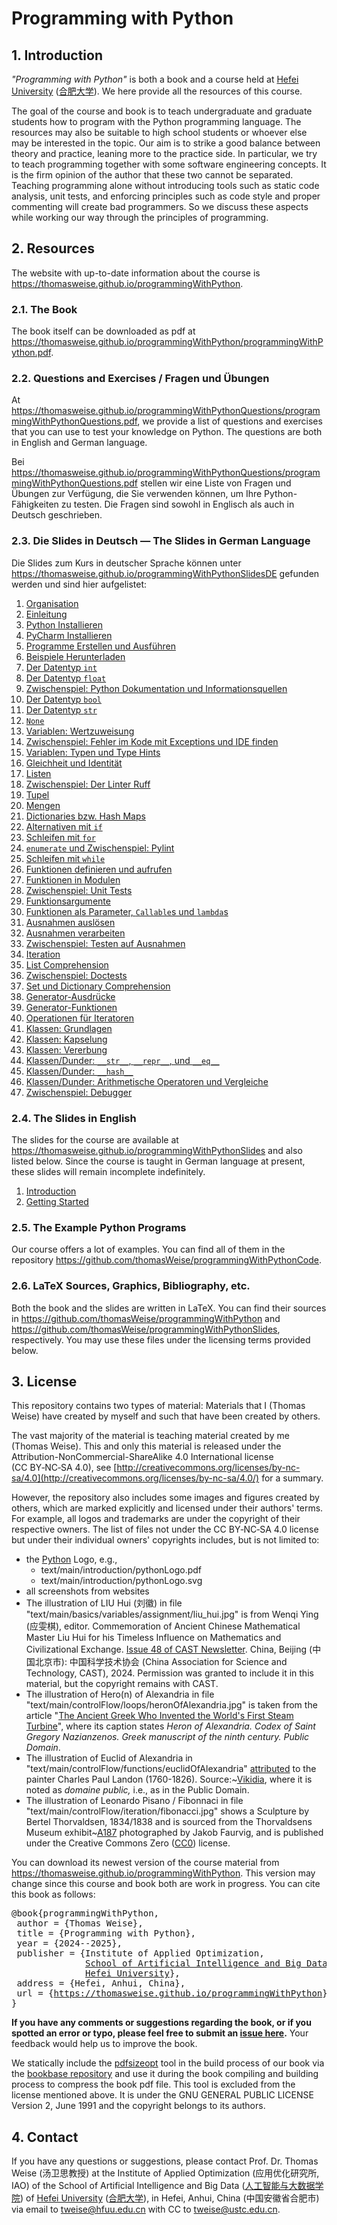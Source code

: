 # Programming with Python

## 1. Introduction

*"Programming with Python"* is both a book and a course held at [Hefei University](http://www.hfuu.edu.cn/english/) ([合肥大学](http://www.hfuu.edu.cn/)).
We here provide all the resources of this course.

The goal of the course and book is to teach undergraduate and graduate students how to program with the Python programming language.
The resources may also be suitable to high school students or whoever else may be interested in the topic.
Our aim is to strike a good balance between theory and practice, leaning more to the practice side.
In particular, we try to teach programming together with some software engineering concepts.
It is the firm opinion of the author that these two cannot be separated.
Teaching programming alone without introducing tools such as static code analysis, unit tests, and enforcing principles such as code style and proper commenting will create bad programmers.
So we discuss these aspects while working our way through the principles of programming.


## 2. Resources
The website with up-to-date information about the course is <https://thomasweise.github.io/programmingWithPython>.


### 2.1. The Book
The book itself can be downloaded as pdf at <https://thomasweise.github.io/programmingWithPython/programmingWithPython.pdf>.


### 2.2. Questions and Exercises / Fragen und Übungen
At <https://thomasweise.github.io/programmingWithPythonQuestions/programmingWithPythonQuestions.pdf>, we provide a list of questions and exercises that you can use to test your knowledge on Python.
The questions are both in English and German language.

Bei <https://thomasweise.github.io/programmingWithPythonQuestions/programmingWithPythonQuestions.pdf> stellen wir eine Liste von Fragen und Übungen zur Verfügung, die Sie verwenden können, um Ihre Python-Fähigkeiten zu testen.
Die Fragen sind sowohl in Englisch als auch in Deutsch geschrieben.


### 2.3. Die Slides in Deutsch &mdash; The Slides in German Language
Die Slides zum Kurs in deutscher Sprache können unter <https://thomasweise.github.io/programmingWithPythonSlidesDE> gefunden werden und sind hier aufgelistet:

1. [Organisation](https://thomasweise.github.io/programmingWithPythonSlidesDE/01_organisation.pdf)
2. [Einleitung](https://thomasweise.github.io/programmingWithPythonSlidesDE/02_einleitung.pdf)
3. [Python Installieren](https://thomasweise.github.io/programmingWithPythonSlidesDE/03_python_installieren.pdf)
4. [PyCharm Installieren](https://thomasweise.github.io/programmingWithPythonSlidesDE/04_pycharm_installieren.pdf)
5. [Programme Erstellen und Ausführen](https://thomasweise.github.io/programmingWithPythonSlidesDE/05_programme_erstellen_und_ausführen.pdf)
6. [Beispiele Herunterladen](https://thomasweise.github.io/programmingWithPythonSlidesDE/06_beispiele_herunterladen.pdf)
7. [Der Datentyp `int`](https://thomasweise.github.io/programmingWithPythonSlidesDE/07_int.pdf)
8. [Der Datentyp `float`](https://thomasweise.github.io/programmingWithPythonSlidesDE/08_float.pdf)
9. [Zwischenspiel: Python Dokumentation und Informationsquellen](https://thomasweise.github.io/programmingWithPythonSlidesDE/09_dokumentation.pdf)
10. [Der Datentyp `bool`](https://thomasweise.github.io/programmingWithPythonSlidesDE/10_bool.pdf)
11. [Der Datentyp `str`](https://thomasweise.github.io/programmingWithPythonSlidesDE/11_str.pdf)
12. [`None`](https://thomasweise.github.io/programmingWithPythonSlidesDE/12_none.pdf)
13. [Variablen: Wertzuweisung](https://thomasweise.github.io/programmingWithPythonSlidesDE/13_variablen_wertzuweisung.pdf)
14. [Zwischenspiel: Fehler im Kode mit Exceptions und IDE finden](https://thomasweise.github.io/programmingWithPythonSlidesDE/14_fehler_im_kode_mit_exceptions_und_ide_finden.pdf)
15. [Variablen: Typen und Type Hints](https://thomasweise.github.io/programmingWithPythonSlidesDE/15_variablen_typen_und_type_hints.pdf)
16. [Gleichheit und Identität](https://thomasweise.github.io/programmingWithPythonSlidesDE/16_gleichheit_und_identität.pdf)
17. [Listen](https://thomasweise.github.io/programmingWithPythonSlidesDE/17_listen.pdf)
18. [Zwischenspiel: Der Linter Ruff](https://thomasweise.github.io/programmingWithPythonSlidesDE/18_ruff.pdf)
19. [Tupel](https://thomasweise.github.io/programmingWithPythonSlidesDE/19_tupel.pdf)
20. [Mengen](https://thomasweise.github.io/programmingWithPythonSlidesDE/20_mengen.pdf)
21. [Dictionaries bzw. Hash Maps](https://thomasweise.github.io/programmingWithPythonSlidesDE/21_dictionaries.pdf)
22. [Alternativen mit `if`](https://thomasweise.github.io/programmingWithPythonSlidesDE/22_alternativen_mit_if.pdf)
23. [Schleifen mit `for`](https://thomasweise.github.io/programmingWithPythonSlidesDE/23_schleifen_mit_for.pdf)
24. [`enumerate` und Zwischenspiel: Pylint](https://thomasweise.github.io/programmingWithPythonSlidesDE/24_enumerate_und_pylint.pdf)
25. [Schleifen mit `while`](https://thomasweise.github.io/programmingWithPythonSlidesDE/25_schleifen_mit_while.pdf)
26. [Funktionen definieren und aufrufen](https://thomasweise.github.io/programmingWithPythonSlidesDE/26_funktionen_definieren_und_aufrufen.pdf)
27. [Funktionen in Modulen](https://thomasweise.github.io/programmingWithPythonSlidesDE/27_funktionen_in_modulen.pdf)
28. [Zwischenspiel: Unit Tests](https://thomasweise.github.io/programmingWithPythonSlidesDE/28_unit_tests.pdf)
29. [Funktionsargumente](https://thomasweise.github.io/programmingWithPythonSlidesDE/29_funktionsargumente.pdf)
30. [Funktionen als Parameter, `Callable`s und `lambda`s](https://thomasweise.github.io/programmingWithPythonSlidesDE/30_callables_und_lambdas.pdf)
31. [Ausnahmen auslösen](https://thomasweise.github.io/programmingWithPythonSlidesDE/31_ausnahmen_auslösen.pdf)
32. [Ausnahmen verarbeiten](https://thomasweise.github.io/programmingWithPythonSlidesDE/32_ausnahmen_verarbeiten.pdf)
33. [Zwischenspiel: Testen auf Ausnahmen](https://thomasweise.github.io/programmingWithPythonSlidesDE/33_testen_auf_ausnahmen.pdf)
34. [Iteration](https://thomasweise.github.io/programmingWithPythonSlidesDE/34_iteration.pdf)
35. [List Comprehension](https://thomasweise.github.io/programmingWithPythonSlidesDE/35_list_comprehension.pdf)
36. [Zwischenspiel: Doctests](https://thomasweise.github.io/programmingWithPythonSlidesDE/36_doctests.pdf)
37. [Set und Dictionary Comprehension](https://thomasweise.github.io/programmingWithPythonSlidesDE/37_set_und_dictionary_comprehension.pdf)
38. [Generator-Ausdrücke](https://thomasweise.github.io/programmingWithPythonSlidesDE/38_generator_ausdrücke.pdf)
39. [Generator-Funktionen](https://thomasweise.github.io/programmingWithPythonSlidesDE/39_generator_funktionen.pdf)
40. [Operationen für Iteratoren](https://thomasweise.github.io/programmingWithPythonSlidesDE2/40_operationen_für_iteratoren.pdf)
41. [Klassen: Grundlagen](https://thomasweise.github.io/programmingWithPythonSlidesDE2/41_klassen_grundlagen.pdf)
42. [Klassen: Kapselung](https://thomasweise.github.io/programmingWithPythonSlidesDE2/42_klassen_kapselung.pdf)
43. [Klassen: Vererbung](https://thomasweise.github.io/programmingWithPythonSlidesDE2/43_klassen_vererbung.pdf)
44. [Klassen/Dunder: `__str__`, `__repr__`, und `__eq__`](https://thomasweise.github.io/programmingWithPythonSlidesDE2/44_klassen_dunder_str_rep_eq.pdf)
45. [Klassen/Dunder: `__hash__`](https://thomasweise.github.io/programmingWithPythonSlidesDE2/45_klassen_dunder_hash.pdf)
46. [Klassen/Dunder: Arithmetische Operatoren und Vergleiche](https://thomasweise.github.io/programmingWithPythonSlidesDE2/46_klassen_dunder_math.pdf)
47. [Zwischenspiel: Debugger](https://thomasweise.github.io/programmingWithPythonSlidesDE2/47_debugger.pdf)


### 2.4. The Slides in English
The slides for the course are available at <https://thomasweise.github.io/programmingWithPythonSlides> and also listed below.
Since the course is taught in German language at present, these slides will remain incomplete indefinitely.

1. [Introduction](https://thomasweise.github.io/programmingWithPythonSlides/01_introduction.pdf)
2. [Getting Started](https://thomasweise.github.io/programmingWithPythonSlides/02_getting_started.pdf)

### 2.5. The Example Python Programs 
Our course offers a lot of examples.
You can find all of them in the repository <https://github.com/thomasWeise/programmingWithPythonCode>.


### 2.6. LaTeX Sources, Graphics, Bibliography, etc.
Both the book and the slides are written in LaTeX.
You can find their sources in <https://github.com/thomasWeise/programmingWithPython> and <https://github.com/thomasWeise/programmingWithPythonSlides>, respectively.
You may use these files under the licensing terms provided below.


## 3. License
This repository contains two types of material:
Materials that I (Thomas Weise) have created by myself and such that have been created by others.

The vast majority of the material is teaching material created by me (Thomas Weise).
This and only this material is released under the Attribution-NonCommercial-ShareAlike 4.0 International license (CC&nbsp;BY&#8209;NC&#8209;SA&nbsp;4.0), see [http://creativecommons.org/licenses/by-nc-sa/4.0](http://creativecommons.org/licenses/by-nc-sa/4.0/) for a summary.

However, the repository also includes some images and figures created by others, which are marked explicitly and licensed under their authors' terms.
For example, all logos and trademarks are under the copyright of their respective owners.
The list of files not under the CC&nbsp;BY&#8209;NC&#8209;SA&nbsp;4.0 license but under their individual owners' copyrights includes, but is not limited to:

+ the [Python](https://www.python.org) Logo, e.g.,
    - text/main/introduction/pythonLogo.pdf
    - text/main/introduction/pythonLogo.svg
+ all screenshots from websites
+ The illustration of LIU Hui (刘徽) in file "text/main/basics/variables/assignment/liu_hui.jpg" is from Wenqi Ying (应雯棋), editor. Commemoration of Ancient Chinese Mathematical Master Liu Hui for his Timeless Influence on Mathematics and Civilizational Exchange. [Issue 48 of CAST Newsletter](https://english.cast.org.cn/cms_files/filemanager/1941250207/attach/202412/8f23655a82364d19ad7874eb37b23035.pdf). China, Beijing (中国北京市): 中国科学技术协会 (China Association for Science and Technology, CAST), 2024. Permission was granted to include it in this material, but the copyright remains with CAST.
+ The illustration of Hero(n) of Alexandria in file "text/main/controlFlow/loops/heronOfAlexandria.jpg" is taken from the article "[The Ancient Greek Who Invented the World's First Steam Turbine](https://greekreporter.com/2023/12/13/ancient-greek-world-first-steam-turbine)", where its caption states *Heron of Alexandria. Codex of Saint Gregory Nazianzenos. Greek manuscript of the ninth century. Public Domain*.
+ The illustration of Euclid of Alexandria in "text/main/controlFlow/functions/euclidOfAlexandria" [attributed](https://www.antike-griechische.de/Euklid.pdf) to the painter Charles Paul Landon (1760-1826). Source:~[Vikidia](https://fr.vikidia.org/wiki/Cat%C3%A9gorie:Image_Euclide), where it is noted as *domaine public,* i.e., as in the Public Domain.
+ The illustration of Leonardo Pisano / Fibonnaci in file "text/main/controlFlow/iteration/fibonacci.jpg" shows a Sculpture by Bertel Thorvaldsen, 1834/1838 and is sourced from the Thorvaldsens Museum exhibit~[A187](https://kataloget.thorvaldsensmuseum.dk/A187) photographed by Jakob Faurvig, and is published under the Creative Commons Zero&nbsp;([CC0](https://creativecommons.org/publicdomain/zero/1.0)) license.

You can download its newest version of the course material from <https://thomasweise.github.io/programmingWithPython>.
This version may change since this course and book both are work in progress.
You can cite this book as follows:

<pre>@book{programmingWithPython,<br/>&nbsp;author&nbsp;=&nbsp;{Thomas&nbsp;Weise},<br/>&nbsp;title&nbsp;=&nbsp;{Programming&nbsp;with&nbsp;Python},<br/>&nbsp;year&nbsp;=&nbsp;{2024--2025},<br/>&nbsp;publisher&nbsp;=&nbsp;{Institute&nbsp;of&nbsp;Applied&nbsp;Optimization,<br/>&nbsp;&nbsp;&nbsp;&nbsp;&nbsp;&nbsp;&nbsp;&nbsp;&nbsp;&nbsp;&nbsp;&nbsp;&nbsp;&nbsp;<a href="http://www.hfuu.edu.cn/aibd">School&nbsp;of&nbsp;Artificial&nbsp;Intelligence&nbsp;and&nbsp;Big&nbsp;Data</a>,<br/>&nbsp;&nbsp;&nbsp;&nbsp;&nbsp;&nbsp;&nbsp;&nbsp;&nbsp;&nbsp;&nbsp;&nbsp;&nbsp;&nbsp;<a href="http://www.hfuu.edu.cn/">Hefei&nbsp;University</a>},<br/>&nbsp;address&nbsp;=&nbsp;{Hefei,&nbsp;Anhui,&nbsp;China},<br/>&nbsp;url&nbsp;=&nbsp;{<a href="https://thomasweise.github.io/programmingWithPython">https://thomasweise.github.io/programmingWithPython</a>}<br/>}</pre>

**If you have any comments or suggestions regarding the book, or if you spotted an error or typo, please feel free to submit an [issue here](https://github.com/thomasWeise/programmingWithPython/issues).**
Your feedback would help us to improve the book.

We statically include the [pdfsizeopt](https://github.com/pts/pdfsizeopt) tool in the build process of our book  via the [bookbase repository](https://github.com/thomasWeise/bookbase) and use it during the book compiling and building process to compress the book pdf file.
This tool is excluded from the license mentioned above.
It is under the GNU GENERAL PUBLIC LICENSE Version 2, June 1991 and the copyright belongs to its authors.


## 4. Contact
If you have any questions or suggestions, please contact
Prof. Dr. Thomas Weise (汤卫思教授)
at the Institute of Applied Optimization (应用优化研究所, IAO)
of the School of Artificial Intelligence and Big Data ([人工智能与大数据学院](http://www.hfuu.edu.cn/aibd))
of [Hefei University](http://www.hfuu.edu.cn/english/) ([合肥大学](http://www.hfuu.edu.cn/)),
in Hefei, Anhui, China (中国安徽省合肥市)
via email to [tweise@hfuu.edu.cn](mailto:tweise@hfuu.edu.cn) with CC to [tweise@ustc.edu.cn](mailto:tweise@ustc.edu.cn).
